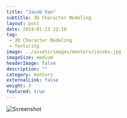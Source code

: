```yaml
---
title: "Jacob Van"
subtitle: 3D Character Modeling
layout: post
date: 2014-01-23 22:10
tag:
 - 3D Character Modeling
 - Texturing
image: ../assets/images/mentors/jacobv.jpg
imageSize: medium
headerImage: false
description: ""
category: mentors
externalLink: false
weight: 3
featured: true
---
```

![Screenshot](../../assets/images/jacobv/embrypose1.jpg)
